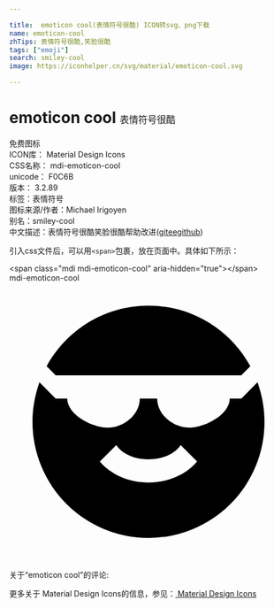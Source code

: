 ```yaml
---

title:  emoticon cool(表情符号很酷) ICON转svg、png下载
name: emoticon-cool
zhTips: 表情符号很酷,笑脸很酷
tags: ["emoji"]
search: smiley-cool
image: https://iconhelper.cn/svg/material/emoticon-cool.svg

---
```


# emoticon cool  <small style="font-size: 60%;font-weight: 100">表情符号很酷</small>


<div class="detail-page">
<p>
<span><span class="badge-success badge">免费图标</span> </span>
<br/>
<span>
ICON库：
<span class="badge-secondary badge">Material Design Icons</span> 
</span>
<br/>
<span>
CSS名称：
<span class="badge-secondary badge">mdi-emoticon-cool</span> 
</span>
<br/>
<span>
unicode：
<span class="badge-secondary badge">F0C6B</span> 
<copy-btn content='F0C6B' btn-title=""></copy-btn>
<copy-btn :content='String.fromCodePoint(parseInt("F0C6B", 16))' btn-title="复制U"></copy-btn>
</span>
<br/>
<span>
版本：
<span class="badge-secondary badge">3.2.89</span> 
</span><br/><span>标签：<span class="badge-light badge"><router-link to="/tags/emoji.html">表情符号</router-link></span></span>
<br/>
<span>图标来源/作者：<span class="badge-light badge">Michael Irigoyen</span></span> 
<br/>
<span>别名：<span class="badge-light badge">smiley-cool</span></span><br/><span class="zh-detail">中文描述：<span class="badge-primary badge">表情符号很酷</span><span class="badge-primary badge">笑脸很酷</span><span class="help-link"><span>帮助改进</span>(<a href="https://gitee.com/liuwave/icon-helper/edit/master/json/material/emoticon-cool.json" target="_blank" rel="noopener noreferrer">gitee</a><a href="https://github.com/liuwave/icon-helper/edit/master/json/material/emoticon-cool.json" target="_blank" rel="noopener noreferrer">github</a></span>)</span><br/>
</p>
</div>
<div class="alert alert-dark">
  <i class="mdi mdi-emoticon-cool mdi-48px"></i>
  <i class="mdi mdi-emoticon-cool mdi-36px"></i>
  <i class="mdi mdi-emoticon-cool mdi-24px"></i>
  <i class="mdi mdi-emoticon-cool mdi-18px"></i>
</div>
<div>
  <p>引入css文件后，可以用<code>&lt;span&gt;</code>包裹，放在页面中。具体如下所示：    
  </p>
  <div class="alert alert-primary" style="font-size: 14px">
    &lt;span class="mdi mdi-emoticon-cool" aria-hidden="true"&gt;&lt;/span&gt;
    <copy-btn content='<span class="mdi mdi-emoticon-cool" aria-hidden="true"></span>'></copy-btn>
  </div>
  <div class="alert alert-secondary">
    <i class="mdi mdi-emoticon-cool"
    style="font-size: 24px"
    aria-hidden="true"></i> mdi-emoticon-cool
    <copy-btn content="mdi-emoticon-cool" btn-title="复制图标名称"></copy-btn>
  </div>
</div>
<div id="svg" class="svg-wrap">
<svg xmlns="http://www.w3.org/2000/svg" viewBox="0 0 24 24"><path d="M3.22,7.22C4.91,4.11 8.21,2 12,2C15.79,2 19.09,4.11 20.78,7.22L20,8H4L3.22,7.22M21.4,8.6C21.78,9.67 22,10.81 22,12A10,10 0 0,1 12,22A10,10 0 0,1 2,12C2,10.81 2.22,9.67 2.6,8.6L4,10H5C5,11.38 7.12,12.5 8.5,12.5C9.88,12.5 11.25,11.38 11.25,10H12.75C12.75,11.38 14.12,12.5 15.5,12.5C16.88,12.5 19,11.38 19,10H20L21.4,8.6M16.19,15.42L14.77,14C14.32,14.72 13.25,15.23 12,15.23C10.75,15.23 9.68,14.72 9.23,14L7.81,15.42C8.71,16.5 10.25,17.23 12,17.23C13.75,17.23 15.29,16.5 16.19,15.42Z" /></svg>
</div>
<detail full-name='mdi-emoticon-cool'></detail>
<div>
<p>关于“emoticon cool”的评论:</p>
</div>
<Vssue title="关于“emoticon cool”的评论" ></Vssue>    
<div><p>更多关于 Material Design Icons的信息，参见：<a target="_blank" href="https://iconhelper.cn/material.html"> Material Design Icons</a>
</p></div>
